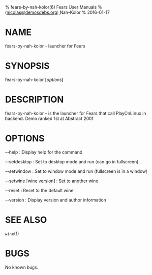 % fears-by-nah-kolor(6) Fears User Manuals
%  (nicolas@demosdebs.org),Nah-Kolor
% 2016-01-17

# NAME
fears-by-nah-kolor - launcher for Fears

# SYNOPSIS
fears-by-nah-kolor [*options*]

# DESCRIPTION
fears-by-nah-kolor - is the launcher for Fears that call PlayOnLinux in backend.
Demo ranked 1st at Abstract 2001

# OPTIONS
\--help
:   Display help for the command

\--setdesktop
:   Set to desktop mode and run (can go in fullscreen)

\--setwindow
:   Set to window mode and run (fullscreen is in a window)

\--setwine [wine version]
:   Set to another wine

\--reset
:   Reset to the default wine

\--version
:   Display version and author information

# SEE ALSO
`wine`(1)

# BUGS
No known bugs.
